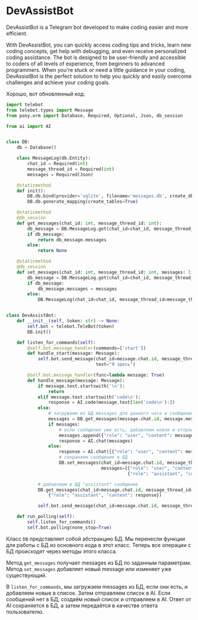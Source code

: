 # DevAssistBot
DevAssistBot is a Telegram bot developed to make coding easier and more efficient.

With DevAssistBot, you can quickly access coding tips and tricks, learn new coding concepts, get help with debugging, and even receive personalized coding assistance. The bot is designed to be user-friendly and accessible to coders of all levels of experience, from beginners to advanced programmers. When you're stuck or need a little guidance in your coding, DevAssistBot is the perfect solution to help you quickly and easily overcome challenges and achieve your coding goals.

Хорошо, вот обновленный код:

```python
import telebot
from telebot.types import Message
from pony.orm import Database, Required, Optional, Json, db_session

from ai import AI


class DB:
    db = Database()

    class MessageLog(db.Entity):
        chat_id = Required(int)
        message_thread_id = Required(int)
        messages = Required(Json)

    @staticmethod
    def init():
        DB.db.bind(provider='sqlite', filename='messages.db', create_db=True)
        DB.db.generate_mapping(create_tables=True)

    @staticmethod
    @db_session
    def get_messages(chat_id: int, message_thread_id: int):
        db_message = DB.MessageLog.get(chat_id=chat_id, message_thread_id=message_thread_id)
        if db_message:
            return db_message.messages
        else:
            return None

    @staticmethod
    @db_session
    def set_messages(chat_id: int, message_thread_id: int, messages: list):
        db_message = DB.MessageLog.get(chat_id=chat_id, message_thread_id=message_thread_id)
        if db_message:
            db_message.messages = messages
        else:
            DB.MessageLog(chat_id=chat_id, message_thread_id=message_thread_id, messages=messages)


class DevAssistBot:
    def __init__(self, token: str) -> None:
        self.bot = telebot.TeleBot(token)
        DB.init()

    def listen_for_commands(self):
        @self.bot.message_handler(commands=['start'])
        def handle_start(message: Message):
            self.bot.send_message(chat_id=message.chat.id, message_thread_id=message.message_thread_id,
                                  text="Я здесь")

        @self.bot.message_handler(func=lambda message: True)
        def handle_message(message: Message):
            if message.text.startswith('\n'):
                return
            elif message.text.startswith('code\n'):
                response = AI.code(message.text[len('code\n'):])
            else:
                # загружаем из БД messages для данного чата и сообщения
                messages = DB.get_messages(message.chat.id, message.message_thread_id)
                if messages:
                    # если сообщения уже есть, добавляем новое и отправляем AI обновленный список
                    messages.append({"role": "user", "content": message.text})
                    response = AI.chat(messages)
                else:
                    response = AI.chat([{"role": "user", "content": message.text}])
                    # сохраняем сообщения в БД
                    DB.set_messages(chat_id=message.chat.id, message_thread_id=message.message_thread_id,
                                    messages=[{"role": "user", "content": message.text},
                                              {"role": "assistant", "content": response}])

            # добавляем в БД "assistant" сообщение
            DB.get_messages(chat_id=message.chat.id, message_thread_id=message.message_thread_id).append(
                {"role": "assistant", "content": response})

            self.bot.send_message(chat_id=message.chat.id, message_thread_id=message.message_thread_id, text=response)

    def run_polling(self):
        self.listen_for_commands()
        self.bot.polling(none_stop=True)
```

Класс `DB` представляет собой абстракцию БД. Мы перенесли функции для работы с БД из основного кода в этот класс. Теперь все операции с БД происходят через методы этого класса.

Метод `get_messages` получает messages из БД по заданным параметрам. Метод `set_messages` добавляет новый message или изменяет уже существующий.

В `listen_for_commands`, мы загружаем messages из БД, если они есть, и добавляем новые в список. Затем отправляем список в AI. Если сообщений нет в БД, создаём новый список и отправляем в AI. Ответ от AI сохраняется в БД, а затем передаётся в качестве ответа пользователю.